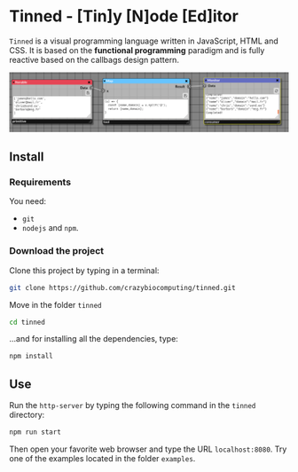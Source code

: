 # Tinned - [Tin]y [N]ode [Ed]itor

`Tinned` is a visual programming language written in JavaScript, HTML and CSS. It is based on the **functional programming** paradigm and is fully reactive based on the callbags design pattern.

![Example](./doc/basics/img/map_example.png)

## Install

### Requirements

You need:
- `git`
- `nodejs` and `npm`.

### Download the project

Clone this project by typing in a terminal:

```bash
git clone https://github.com/crazybiocomputing/tinned.git
```

Move in the folder `tinned` 

```bash
cd tinned
```
...and for installing all the dependencies, type: 

```bash
npm install
```

## Use

Run the `http-server` by typing the following command in the `tinned` directory:

```bash
npm run start
```

Then open your favorite web browser and type the URL `localhost:8080`.
Try one of the examples located in the folder `examples`.
